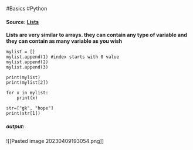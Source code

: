 #Basics #Python 
#### Source: [Lists](https://www.learnpython.org/en/Lists)

**Lists are very similar to arrays. they can contain any type of variable and they can contain as many variable as you wish**

```
mylist = []
mylist.append(1) #index starts with 0 value
mylist.append(2)
mylist.append(3)

print(mylist)
print(mylist[2])

for x in mylist:
    print(x)

str=["gk", "hope"]
print(str[1])
```

##### output:
![[Pasted image 20230409193054.png]]

